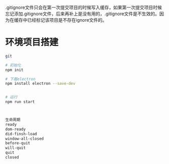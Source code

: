 .gitignore文件只会在第一次提交项目的时候写入缓存，如果第一次提交项目时候忘记添加.gitignore文件，后来再补上是没有用的，.gitignore文件是不生效的。因为在缓存中已经标记该项目是不存在ignore文件的。

# 环境项目搭建

```bash
git

# 初始化
npm init

# 下载electron
npm install electron --save-dev


# 运行
npm run start



生命周期
ready
dom-ready
did-finsh-load
window-all-closed
before-quit
will-quit
quit
closed






```
